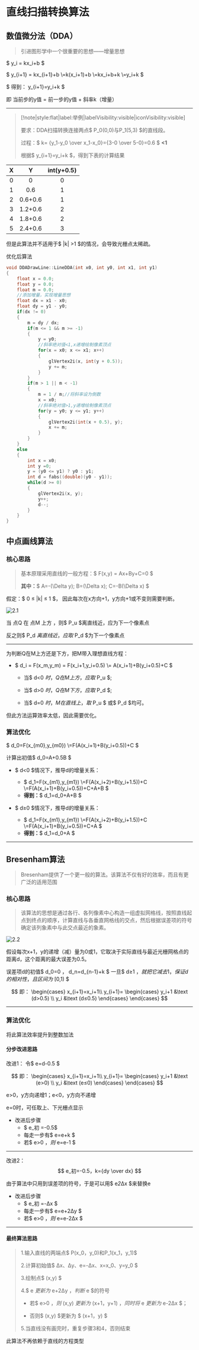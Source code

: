 # 直线扫描转换算法

## 数值微分法（DDA）

> 引进图形学中一个很重要的思想——增量思想

$ y_i = kx_i+b $

$ y_{i+1} = kx_{i+1}+b  \\=k(x_i+1)+b \\=kx_i+b+k \\=y_i+k $

$ 得到： y_{i+1}=y_i+k $

即 当前步的y值 = 前一步的y值 + 斜率k（增量）

------


> [!note|style:flat|label:举例|labelVisibility:visible|iconVisibility:visible]
>
> 要求：DDA扫描转换连接两点$ P_0(0,0)与P_1(5,3) $的直线段。
> 
> 过程：$ k= {y_1-y_0 \over x_1-x_0}={3-0 \over 5-0}=0.6 $ **<1** 
> 
> 根据$ y_{i+1}=y_i+k $，得到下表的计算结果

|  X   |    Y    | int(y+0.5) |
| :--: | :-----: | :--------: |
|  0   |    0    |     0      |
|  1   |   0.6   |     1      |
|  2   | 0.6+0.6 |     1      |
|  3   | 1.2+0.6 |     2      |
|  4   | 1.8+0.6 |     2      |
|  5   | 2.4+0.6 |     3      |

但是此算法并不适用于$ |k| >1 $的情况，会导致光栅点太稀疏。

优化后算法
```c
void DDADrawLine::LineDDA(int x0, int y0, int x1, int y1)
{
	float x = 0.0;
	float y = 0.0;
	float m = 0.0;
	//添加增量，实现增量思想
	float dx = x1 - x0;
	float dy = y1 - y0;
	if(dx != 0)
	{
		m = dy / dx;
		if(m <= 1 && m >= -1)
		{
			y = y0;
			//斜率绝对值<1,x递增绘制像素顶点
			for(x = x0; x <= x1; x++)
			{
				glVertex2i(x, int(y + 0.5));
				y += m;
			}
		}
		if(m > 1 || m < -1)
		{
			m = 1 / m;//将斜率设为倒数
			x = x0;
			//斜率绝对值>1,y递增绘制像素顶点
			for(y = y0; y <= y1; y++)
			{
				glVertex2i(int(x + 0.5), y);
				x += m;
			}
		}
	}
	else
	{
		int x = x0;
		int y =0;
		y = (y0 <= y1) ? y0 : y1;
		int d = fabs((double)(y0 - y1));
		while(d >= 0)
		{
			glVertex2i(x, y);
			y++;
			d--;
		}
	}
}
```

## 中点画线算法

### 核心思路

> 基本原理采用直线的一般方程：$ F(x,y) = Ax+By+C=0 $ 
> 
> **其中：**$ A=-(\Delta y);  B=(\Delta x);  C=-B(\Delta x)  $

假定：$ 0 ≤ |k| ≤ 1 $， 因此每次在x方向+1，y方向+1或不变则需要判断。

![2.1](img/2.1.png)

当 点Q 在 点M 上方 ，则$ P_u $离直线近，应为下一个像素点

反之则$ P_d $离直线近，应取$ P_d $为下一个像素点

------

为判断Q在M上方还是下方，把M带入理想直线方程：

- $ d_i = F(x_m,y_m) = F(x_i+1,y_i+0.5) \\= A(x_i+1)+B(y_i+0.5)+C $

  - 当$ d<0 $时，Q在M上方，应取$ P_u $;

  - 当$ d>0 $时，Q在M下方，应取$ P_d $;

  - 当$ d=0 $时，M在直线上，取$ P_u $ 或$ P_d $均可。

但此方法运算效率太低，因此需要优化。

### 算法优化
$ d_0=F(x_{m0},y_{m0}) \\=F(A(x_i+1)+B(y_i+0.5))+C $

计算出初值$ d_0=A+0.5B $

- $ d<0 $情况下，推导d的增量关系：
  - $ d_1=F(x_{m1},y_{m1}) \\=F(A(x_i+2)+B(y_i+1.5))+C \\=F(A(x_i+1)+B(y_i+0.5))+C+A+B $
  - **得到：**$ d_1=d_0+A+B $


- $ d≥0 $情况下，推导d的增量关系：
  - $ d_1=F(x_{m1},y_{m1}) \\=F(A(x_i+2)+B(y_i+1.5))+C \\=F(A(x_i+1)+B(y_i+0.5))+C+A $
  - **得到：**$ d_1=d_0+A $

------

## Bresenham算法
>  Bresenham提供了一个更一般的算法。该算法不仅有好的效率，而且有更广泛的适用范围

### 核心思路
> 该算法的思想是通过各行、各列像素中心构造一组虚拟网格线，按照直线起点到终点的顺序，计算直线与各垂直网格线的交点，然后根据误差项的符号确定该列象素中与此交点最近的象素。

![2.2](img\2.2.png)

假设每次x+1，y的递增（减）量为0或1，它取决于实际直线与最近光栅网格点的距离d，这个距离的最大误差为0.5。

误差项d的初值$ d_0=0 $，$ d_n=d_{n-1}+k $
一旦$ d≥1 $，就把它减去1，保证d的相对性，且区间为$ [0,1) $

$$
即：
\begin{cases}
  x_{i+1}=x_i+1\\
  y_{i+1}=
  \begin{cases}
   y_i+1 &\text (d>0.5)  \\
   y_i &\text (d≤0.5)
   \end{cases}
\end{cases}
$$

------

### 算法优化
将此算法效率提升到整数加法
#### 分步改进思路
改进1：
令$ e=d-0.5 $

$$
即：
\begin{cases}
  x_{i+1}=x_i+1\\
  y_{i+1}=
  \begin{cases}
   y_i+1 &\text (e>0)  \\
   y_i &\text (e≤0)
   \end{cases}
\end{cases}
$$

e>0，y方向递增1；e<0，y方向不递增

e=0时，可任取上、下光栅点显示

- 改进后步骤
  - $ e_初 =-0.5$
  - 每走一步有$ e=e+k $
  - 若$ e>0 $，则$ e=e-1 $

------

改进2：
$$
e_初=-0.5，k={dy \over dx}
$$

由于算法中只用到误差项的符号，于是可以用$ e*2*Δx $来替换e

- 改进后步骤
  - $ e_初 =-Δx $
  - 每走一步有$ e=e+2Δy $
  - 若$ e>0 $，则$ e=e-2Δx $

------

#### 最终算法思路
> 1.输入直线的两端点$ P(x_0，y_0)和P_1(x_1，y_1)$
> 
> 2.计算初始值$ Δx、Δy、e=-Δx、x=x_0、y=y_0 $
> 
> 3.绘制点$ (x,y) $
> 
> 4.$ e $更新为$ e+2Δy $，判断$ e $的符号
> 
> - 若$ e>0 $，则$ (x,y) $更新为$ (x+1，y+1) $，同时将$ e $更新为$ e-2Δx $；
> 
> - 否则$ (x,y) $更新为 $ (x+1，y) $
> 
> 5.当直线没有画完时，重复步骤3和4，否则结束
> 

此算法不再依赖于直线的方程类型